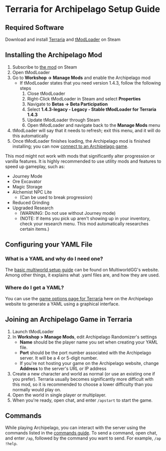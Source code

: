 # Terraria for Archipelago Setup Guide

## Required Software

Download and install [Terraria](https://store.steampowered.com/app/105600/Terraria/)
and [tModLoader](https://store.steampowered.com/app/1281930/tModLoader/) on Steam

## Installing the Archipelago Mod

1. Subscribe to [the mod](https://steamcommunity.com/sharedfiles/filedetails/?id=2922217554) on Steam
2. Open tModLoader
3. Go to **Workshop -> Manage Mods** and enable the Archipelago mod
   - If tModLoader states that you need version 1.4.3, follow the following steps
     1. Close tModLoader
     2. Right-Click tModLoader in Steam and select **Properties**
     3. Navigate to **Betas -> Beta Participation**
     4. Select **1.4.3-legacy - Legacy - Stable tModLoader for Terraria 1.4.3**
     5. Update tModLoader through Steam
     6. Open tModLoader and navigate back to the **Manage Mods** menu
4. tModLoader will say that it needs to refresh; exit this menu, and it will do this automatically
5. Once tModLoader finishes loading, the Archipelago mod is finished installing; you can now 
[connect to an Archipelago game](#joining-an-archipelago-game-in-terraria).

This mod might not work with mods that significantly alter progression or vanilla features. It is
highly recommended to use utility mods and features to speed up gameplay, such as:

- Journey Mode
- Ore Excavator
- Magic Storage
- Alchemist NPC Lite
    - (Can be used to break progression)
- Reduced Grinding
- Upgraded Research
    - (WARNING: Do not use without Journey mode)
    - (NOTE: If items you pick up aren't showing up in your inventory, check your research menu. This mod automatically researches certain items.)

## Configuring your YAML File

### What is a YAML and why do I need one?

The [basic multiworld setup guide](/tutorial/Archipelago/setup/en) can be found on MultiworldGG's website. Among other things, it explains what .yaml 
files are, and how they are used.

### Where do I get a YAML?

You can use the [game options page for Terraria](/games/Terraria/player-options) here
on the Archipelago website to generate a YAML using a graphical interface.

## Joining an Archipelago Game in Terraria

1. Launch tModLoader
2. In **Workshop > Manage Mods**, edit Archipelago Randomizer's settings
    - **Name** should be the player name you set when creating your YAML file.
    - **Port** should be the port number associated with the Archipelago server. It will be a 4 or 5-digit number.
    - If you're not hosting your game on the Archipelago website, change **Address** to the server's URL or IP address
3. Create a new character and world as normal (or use an existing one if you prefer). Terraria usually becomes 
significantly more difficult with this mod, so it is recommended to choose a lower difficulty than you normally would
play on.
4. Open the world in single player or multiplayer.
5. When you're ready, open chat, and enter `/apstart` to start the game.
   
## Commands

While playing Archipelago, you can interact with the server using the commands listed in the
[commands guide](/tutorial/MultiworldGG/commands/en). To send a command, open chat, and enter `/ap`,
followed by the command you want to send. For example, `/ap !help`.
